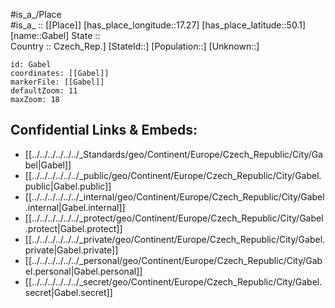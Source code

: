 ﻿---
location: [50.1,17.27] 
mapzoom: [7,12] 
mapmarker: city 
type: City
tags:
- geo/City


SpocWebEntityId: 30331
isDeleted: false
confidential: public

---
#is_a_/Place  
#is_a_ :: [[Place]] 
[has_place_longitude::17.27] 
[has_place_latitude::50.1] 
[name::Gabel] 
State ::  
Country :: Czech_Rep.] 
[StateId::] 
[Population::] 
[Unknown::] 


```leaflet
id: Gabel
coordinates: [[Gabel]] 
markerFile: [[Gabel]] 
defaultZoom: 11 
maxZoom: 18
```


## Confidential Links & Embeds: 
- [[../../../../../../_Standards/geo/Continent/Europe/Czech_Republic/City/Gabel|Gabel]] 
- [[../../../../../../_public/geo/Continent/Europe/Czech_Republic/City/Gabel.public|Gabel.public]] 
- [[../../../../../../_internal/geo/Continent/Europe/Czech_Republic/City/Gabel.internal|Gabel.internal]] 
- [[../../../../../../_protect/geo/Continent/Europe/Czech_Republic/City/Gabel.protect|Gabel.protect]] 
- [[../../../../../../_private/geo/Continent/Europe/Czech_Republic/City/Gabel.private|Gabel.private]] 
- [[../../../../../../_personal/geo/Continent/Europe/Czech_Republic/City/Gabel.personal|Gabel.personal]] 
- [[../../../../../../_secret/geo/Continent/Europe/Czech_Republic/City/Gabel.secret|Gabel.secret]] 
